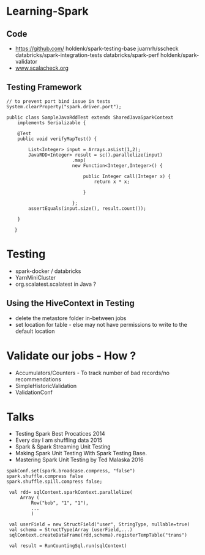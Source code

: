 # Learning-Spark

## Code 
- https://github.com/
        holdenk/spark-testing-base
        juarnrh/sscheck
        databricks/spark-integration-tests
        databricks/spark-perf
        holdenk/spark-validator       
- www.scalacheck.org
    
## Testing Framework

```
// to prevent port bind issue in tests        
System.clearProperty("spark.driver.port"); 
        
public class SampleJavaRddTest extends SharedJavaSparkContext 
    implements Serializable {
    
    @Test
    public void verifyMapTest() {
    
        List<Integer> input = Arrays.asList(1,2);
        JavaRDD<Integer> result = sc().parallelize(input)
                        .map(
                        new Function<Integer,Integer>() {
                        
                            public Integer call(Integer x) {
                                return x * x;
                            
                            }
                        
                        };
        assertEquals(input.size(), result.count());                       
    
    }
    
   }
```   
   
# Testing
   - spark-docker / databricks
   - YarnMiniCluster 
   - org.scalatest.scalatest in Java ?

## Using the HiveContext in Testing
 - delete the metastore folder in-between jobs
 - set location for table - else may not have permissions to write to the 
    default location

 # Validate our jobs - How ?
   - Accumulators/Counters - To track number of bad records/no recommendations
   - SimpleHistoricValidation
   - ValidationConf
   
# Talks
  -  Testing Spark Best Procatices 2014
  - Every day I am shuffling data 2015
  - Spark & Spark Streaming Unit Testing
  - Making Spark Unit Testing With Spark Testing Base.  
  - Mastering Spark Unit Testing by Ted Malaska 2016
   
   ```
spakConf.set(spark.broadcase.compress, "false")
spark.shuffle.compress false
spark.shuffle.spill.compress false; 

    val rdd= sqlContext.sparkContext.parallelize(
        Array (
            Row("bob", "1", "1"),
            ...
            )
            
    val userField = new StructField("user", StringType, nullable=true)
    val schema = StructType(Array (userField,...)
    sqlContext.createDataFrame(rdd,schema).registerTempTable("trans")

    val result = RunCountingSql.run(sqlContext)
```
 
